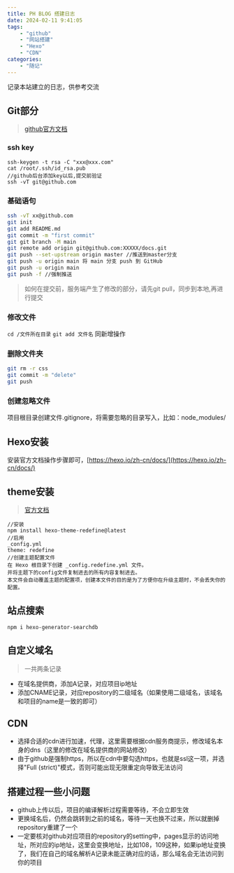 ```yaml
---
title: PH BLOG 搭建日志
date: 2024-02-11 9:41:05
tags:
    - "github"
    - "网站搭建"
    - "Hexo"
    - "CDN"
categories:
    - "随记"
---
```

记录本站建立的日志，供参考交流

## Git部分
>[github官方文档](https://pages.github.com/)

### ssh key
```
ssh-keygen -t rsa -C "xxx@xxx.com"
cat /root/.ssh/id_rsa.pub
//github后台添加key以后,提交前验证
ssh -vT git@github.com
```

### 基础语句

``` bash
ssh -vT xx@github.com
git init
git add README.md
git commit -m "first commit"
git git branch -M main
git remote add origin git@github.com:XXXXX/docs.git
git push --set-upstream origin master //推送到master分支
git push -u origin main 将 main 分支 push 到 GitHub
git push -u origin main
git push -f //强制推送
```
>如何在提交前，服务端产生了修改的部分，请先git pull，同步到本地,再进行提交

### 修改文件

`cd /文件所在目录`
`git add 文件名`
同新增操作

### 删除文件夹
```bash
git rm -r css
git commit -m "delete"
git push
```

### 创建忽略文件
项目根目录创建文件.gitignore，将需要忽略的目录写入，比如：node_modules/

## Hexo安装
安装官方文档操作步骤即可，[https://hexo.io/zh-cn/docs/](https://hexo.io/zh-cn/docs/)

## theme安装
>[官方文档](https://redefine-docs.ohevan.com/getting-started)
```
//安装
npm install hexo-theme-redefine@latest
//启用
_config.yml
theme: redefine
//创建主题配置文件
在 Hexo 根目录下创建 _config.redefine.yml 文件。
并将主题下的config文件复制进去的所有内容复制进去。
本文件会自动覆盖主题的配置项，创建本文件的目的是为了方便你在升级主题时，不会丢失你的配置。
```

## 站点搜索
`npm i hexo-generator-searchdb`

## 自定义域名
>一共两条记录
- 在域名提供商，添加A记录，对应项目ip地址
- 添加CNAME记录，对应repository的二级域名（如果使用二级域名，该域名和项目的name是一致的即可）

## CDN
- 选择合适的cdn进行加速，代理，这里需要根据cdn服务商提示，修改域名本身的dns（这里的修改在域名提供商的网站修改）
- 由于github是强制https，所以在cdn中要勾选https，也就是ssl这一项，并选择"Full (strict)"模式，否则可能出现无限重定向导致无法访问


## 搭建过程一些小问题
- github上传以后，项目的编译解析过程需要等待，不会立即生效
- 更换域名后，仍然会跳转到之前的域名，等待一天也换不过来，所以就删掉repository重建了一个
- 一定要核对github对应项目的repository的setting中，pages显示的访问地址，所对应的ip地址，这里会变换地址，比如108，109这种，如果ip地址变换了，我们在自己的域名解析A记录未能正确对应的话，那么域名会无法访问到你的项目